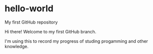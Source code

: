 # hello-world
My first GitHub repository

Hi there! Welcome to my first GitHub branch.

I'm using this to record my progress of studing progamming and other knowledge.
